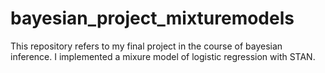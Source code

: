 # bayesian_project_mixturemodels
This repository refers to my final project in the course of bayesian inference. I implemented a mixure model of logistic regression with STAN. 
